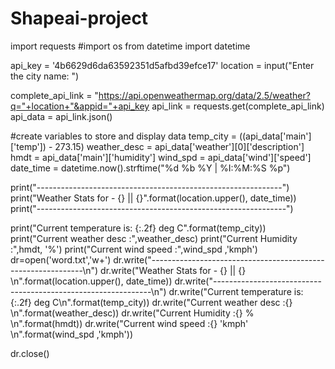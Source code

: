 # Shapeai-project
import requests
#import os
from datetime import datetime

api_key = '4b6629d6da63592351d5afbd39efce17'
location = input("Enter the city name: ")

complete_api_link = "https://api.openweathermap.org/data/2.5/weather?q="+location+"&appid="+api_key
api_link = requests.get(complete_api_link)
api_data = api_link.json()

#create variables to store and display data
temp_city = ((api_data['main']['temp']) - 273.15)
weather_desc = api_data['weather'][0]['description']
hmdt = api_data['main']['humidity']
wind_spd = api_data['wind']['speed']
date_time = datetime.now().strftime("%d %b %Y | %I:%M:%S %p")

print("-------------------------------------------------------------")
print("Weather Stats for - {}  || {}".format(location.upper(), date_time))
print("--------------------------------------------------------------")

print("Current temperature is: {:.2f} deg C".format(temp_city))
print("Current weather desc  :",weather_desc)
print("Current Humidity      :",hmdt, '%')
print("Current wind speed    :",wind_spd ,'kmph') 
dr=open('word.txt','w+')
dr.write("-------------------------------------------------------------\n")
dr.write("Weather Stats for - {}  || {} \n".format(location.upper(), date_time))
dr.write("--------------------------------------------------------------\n")
dr.write("Current temperature is: {:.2f} deg C\n".format(temp_city))
dr.write("Current weather desc :{} \n".format(weather_desc))
dr.write("Current Humidity   :{} %   \n".format(hmdt))
dr.write("Current wind speed :{} 'kmph'  \n".format(wind_spd ,'kmph'))

dr.close()
